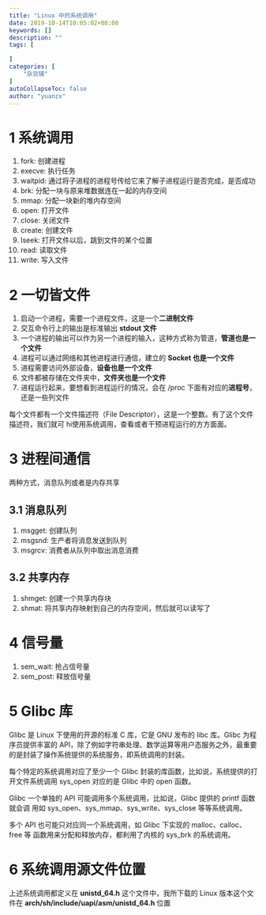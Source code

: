 ```yaml
---
title: "Linux 中的系统调用"
date: 2019-10-14T10:05:02+08:00
keywords: []
description: ""
tags: [

]
categories: [
    "杂货铺"
]
autoCollapseToc: false
author: "yuanzx"
---
```


# 1 系统调用

1. fork: 创建进程
2. execve: 执行任务
3. waitpid: 通过将子进程的进程号传给它来了解子进程运行是否完成，是否成功
4. brk: 分配一块与原来堆数据连在一起的内存空间
5. mmap: 分配一块新的堆内存空间
6. open: 打开文件
7. close: 关闭文件
8. create: 创建文件
9. lseek: 打开文件以后，跳到文件的某个位置
10. read: 读取文件
11. write: 写入文件

# 2 一切皆文件

1. 启动一个进程，需要一个进程文件，这是一个**二进制文件**
2. 交互命令行上的输出是标准输出 **stdout 文件**
3. 一个进程的输出可以作为另一个进程的输入，这种方式称为管道，**管道也是一个文件**
4. 进程可以通过网络和其他进程进行通信，建立的 **Socket 也是一个文件**
5. 进程需要访问外部设备，**设备也是一个文件**
6. 文件都被存储在文件夹中，**文件夹也是一个文件**
7. 进程运行起来，要想看到进程运行的情况，会在 /proc 下面有对应的**进程号**，还是一些列文件

每个文件都有一个文件描述符（File Descriptor），这是一个整数。有了这个文件描述符，我们就可 hi使用系统调用，查看或者干预进程运行的方方面面。

# 3 进程间通信

两种方式，消息队列或者是内存共享

## 3.1 消息队列

1. msgget: 创建队列
2. msgsnd: 生产者将消息发送到队列
3. msgrcv: 消费者从队列中取出消息消费

## 3.2 共享内存

1. shmget: 创建一个共享内存块
2. shmat: 将共享内存映射到自己的内存空间，然后就可以读写了

# 4 信号量

1. sem_wait: 抢占信号量
2. sem_post: 释放信号量

# 5 Glibc 库

Glibc 是 Linux 下使用的开源的标准 C 库，它是 GNU 发布的 libc 库。Glibc 为程序员提供丰富的 API，除了例如字符串处理、数学运算等用户态服务之外，最重要的是封装了操作系统提供的系统服务，即系统调用的封装。

每个特定的系统调用对应了至少一个 Glibc 封装的库函数，比如说，系统提供的打开文件系统调用 sys_open 对应的是 Glibc 中的 open 函数。

Glibc 一个单独的 API 可能调用多个系统调用，比如说，Glibc 提供的 printf 函数就会调
用如 sys_open、sys_mmap、sys_write、sys_close 等等系统调用。

多个 API 也可能只对应同一个系统调用，如 Glibc 下实现的 malloc、calloc、free 等
函数用来分配和释放内存，都利用了内核的 sys_brk 的系统调用。

# 6 系统调用源文件位置

上述系统调用都定义在 **unistd_64.h** 这个文件中，我所下载的 Linux 版本这个文件在 **arch/sh/include/uapi/asm/unistd_64.h** 位置